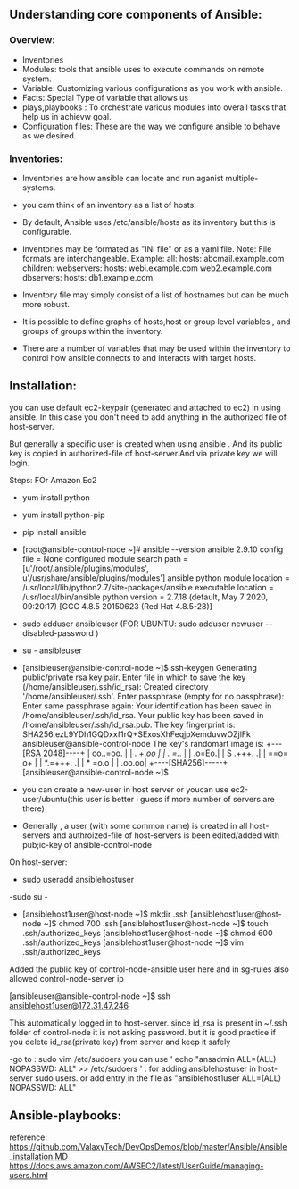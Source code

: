 ## Understanding core components of Ansible:

### Overview:
- Inventories
- Modules: tools that ansible uses to execute commands on remote system.
- Variable: Customizing various configurations as you work with ansible.
- Facts: Special Type of variable that allows us 
- plays,playbooks : To orchestrate various modules into overall tasks that help us in achievw goal.
- Configuration files: These are the way we configure ansible to behave as we desired.

### Inventories:
- Inventories are how ansible can locate and run aganist multiple-systems.
- you cam think of an inventory as a list of hosts.
- By default, Ansible uses /etc/ansible/hosts as its inventory but this is configurable.
- Inventories may be formated as "INI file" or as a yaml file. Note: File formats are interchangeable.
Example:
  all:
   hosts:
    abcmail.example.com
   children:
    webservers:
     hosts:
      webi.example.com
      web2.example.com
    dbservers:
     hosts:
      db1.example.com
      
- Inventory file may simply consist of a list of hostnames but can be much more robust.
- It is possible to define graphs of hosts,host or group level variables , and groups of groups within the inventory.
- There are a number of variables that may be used within the inventory to control how ansible connects to and interacts with target hosts.


## Installation:
you can use default ec2-keypair (generated and attached to ec2) in using ansible. In this case you don't need to add anything in the authorized file of host-server.

But generally a specific user is created when using ansible . And its public key is copied in authorized-file of host-server.And via private key we will login.




Steps:
FOr Amazon Ec2
- yum install python
- yum install python-pip
- pip install ansible
- [root@ansible-control-node ~]# ansible --version
ansible 2.9.10
  config file = None
  configured module search path = [u'/root/.ansible/plugins/modules', u'/usr/share/ansible/plugins/modules']
  ansible python module location = /usr/local/lib/python2.7/site-packages/ansible
  executable location = /usr/local/bin/ansible
  python version = 2.7.18 (default, May  7 2020, 09:20:17) [GCC 4.8.5 20150623 (Red Hat 4.8.5-28)]


- sudo adduser ansibleuser (FOR UBUNTU: sudo adduser newuser --disabled-password )
- su - ansibleuser
- [ansibleuser@ansible-control-node ~]$ ssh-keygen
Generating public/private rsa key pair.
Enter file in which to save the key (/home/ansibleuser/.ssh/id_rsa):
Created directory '/home/ansibleuser/.ssh'.
Enter passphrase (empty for no passphrase):
Enter same passphrase again:
Your identification has been saved in /home/ansibleuser/.ssh/id_rsa.
Your public key has been saved in /home/ansibleuser/.ssh/id_rsa.pub.
The key fingerprint is:
SHA256:ezL9YDh1GQDxxf1rQ+SExosXhFeqjpXemduvwOZjlFk ansibleuser@ansible-control-node
The key's randomart image is:
+---[RSA 2048]----+
|        oo..=oo. |
|         . +.*oo |
|          . =.*. |
|           .o=Eo.|
|        S .+++. .|
|         ==o= o+ |
|        *.=+++. .|
|         * =o.o  |
|           .oo.oo|
+----[SHA256]-----+
[ansibleuser@ansible-control-node ~]$


- you can create a new-user in host server or youcan use ec2-user/ubuntu(this user is better i guess if more number of servers are there)
- Generally , a user (with some common name) is created in all host-servers and  authroized-file of host-servers is been edited/added with pub;ic-key of ansible-control-node

On host-server:
- sudo useradd ansiblehostuser

-sudo su -
- [ansiblehost1user@host-node ~]$ mkdir .ssh
[ansiblehost1user@host-node ~]$ chmod 700 .ssh
[ansiblehost1user@host-node ~]$ touch .ssh/authorized_keys
[ansiblehost1user@host-node ~]$ chmod 600 .ssh/authorized_keys
[ansiblehost1user@host-node ~]$ vim .ssh/authorized_keys


Added the public key of control-node-ansible user here and in sg-rules also allowed control-node-server ip

[ansibleuser@ansible-control-node ~]$ ssh ansiblehost1user@172.31.47.246

This automatically logged in to host-server. since id_rsa is present in ~/.ssh folder of control-node it is not asking password. but it is good practice if you delete id_rsa(private key) from server and keep it safely


-go to : sudo vim /etc/sudoers
you can use ' echo "ansadmin ALL=(ALL) NOPASSWD: ALL" >> /etc/sudoers ' : for adding ansiblehostuser in host-server sudo users.
or add entry in the file as "ansiblehost1user         ALL=(ALL)       NOPASSWD: ALL"


## Ansible-playbooks:




reference:
https://github.com/ValaxyTech/DevOpsDemos/blob/master/Ansible/Ansible_installation.MD
https://docs.aws.amazon.com/AWSEC2/latest/UserGuide/managing-users.html      



